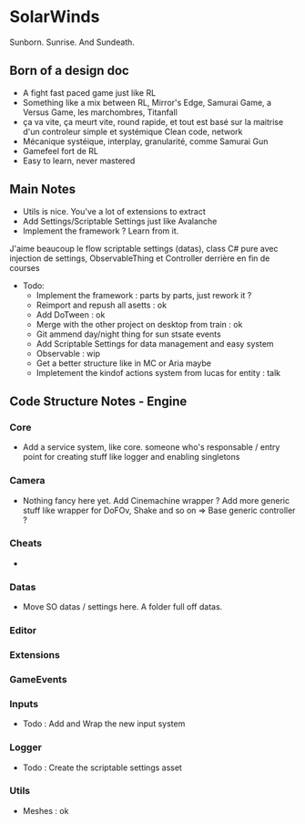 # SolarWinds
 Sunborn. Sunrise. And Sundeath.

## Born of a design doc
- A fight fast paced game just like RL 
- Something like a mix between RL, Mirror's Edge, Samurai Game, a Versus Game, les marchombres, Titanfall
- ça va vite, ça meurt vite, round rapide, et tout est basé sur la maitrise d'un controleur simple et systémique
	Clean code, network
- Mécanique systéique, interplay, granularité, comme Samurai Gun
- Gamefeel fort de RL
- Easy to learn, never mastered

## Main Notes
- Utils is nice. You've a lot of extensions to extract
- Add Settings/Scriptable Settings just like Avalanche
- Implement the framework ? Learn from it.

J'aime beaucoup le flow scriptable settings (datas), class C# pure avec injection de settings, ObservableThing et Controller derrière en fin de courses

- Todo: 
	- Implement the framework : parts by parts, just rework it ?
	- Reimport and repush all asetts : ok
	- Add DoTween : ok
	- Merge with the other project on desktop from train : ok 
	- Git ammend day/night thing for sun stsate events
	- Add Scriptable Settings for data management and easy system
	- Observable : wip
	- Get a better structure like in MC or Aria maybe
	- Impletement the kindof actions system from lucas for entity : talk

## Code Structure Notes - Engine

### Core
- Add a service system, like core. someone who's responsable / entry point for creating stuff like logger and enabling singletons
### Camera
- Nothing fancy here yet. Add Cinemachine wrapper ? Add more generic stuff like wrapper for DoFOv, Shake  and so on => Base generic controller ?
### Cheats
- 
### Datas
- Move SO datas / settings here. A folder full off datas.
### Editor
### Extensions
### GameEvents
### Inputs
- Todo : Add and Wrap the new input system
### Logger
- Todo : Create the scriptable settings asset
### Utils
- Meshes : ok


